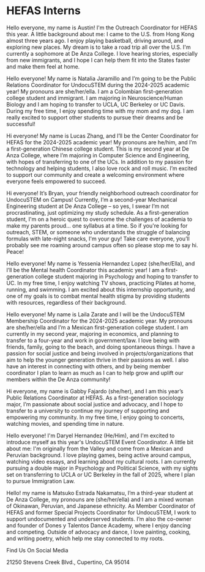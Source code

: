 # HEFAS Interns

Hello everyone, my name is Austin! I'm the Outreach Coordinator for HEFAS this year. A little background about me:
                                          I came to the U.S. from Hong Kong almost three years ago. I enjoy playing basketball,
                                          driving around, and exploring new places. My dream is to take a road trip all over
                                          the U.S. I'm currently a sophomore at De Anza College. I love hearing stories, especially
                                          from new immigrants, and I hope I can help them fit into the States faster and make
                                          them feel at home.

Hello everyone! My name is Natalia Jaramillo and I’m going to be the Public Relations Coordinator for UndocuSTEM during the 2024-2025
                                          academic year! My pronouns are she/her/ella. I am a Colombian first-generation college
                                          student and immigrant. I am majoring in Neuroscience/Human Biology and I am hoping
                                          to transfer to UCLA, UC Berkeley or UC Davis. During my free time, I enjoy spending
                                          time with my mom and my dog. I am really excited to support other students to pursue
                                          their dreams and be successful!

Hi everyone! My name is Lucas Zhang, and I’ll be the Center Coordinator for HEFAS for the 2024-2025 academic year! My
                                          pronouns are he/him, and I’m a first-generation Chinese college student. This is my
                                          second year at De Anza College, where I’m majoring in Computer Science and Engineering,
                                          with hopes of transferring to one of the UCs. In addition to my passion for technology
                                          and helping students, I also love rock and roll music. I’m excited to support our
                                          community and create a welcoming environment where everyone feels empowered to succeed.

Hi everyone! It’s Bryan, your friendly neighborhood outreach coordinator for UndocuSTEM on Campus! Currently,
                                          I’m a second-year Mechanical Engineering student at De Anza College – so yes, I swear
                                          I’m not procrastinating, just optimizing my study schedule. As a first-generation
                                          student, I'm on a heroic quest to overcome the challenges of academia to make my parents
                                          proud... one syllabus at a time. So if you're looking for outreach, STEM, or someone
                                          who understands the struggle of balancing formulas with late-night snacks, I'm your
                                          guy! Take care everyone, you’ll probably see me roaming around campus often so please
                                          stop me to say hi. Peace!

Hello everyone! My name is Yessenia Hernandez Lopez (she/her/Ella), and I’ll be the Mental health Coordinator this academic year! I am
                                          a first-generation college student majoring in Psychology and hoping to transfer to
                                          UC. In my free time, I enjoy watching TV shows, practicing Pilates at home, running,
                                          and swimming. I am excited about this internship opportunity, and one of my goals
                                          is to combat mental health stigma by providing students with resources, regardless
                                          of their background.

Hello everyone! My name is Laila Zarate and I will be the UndocuSTEM Membership Coordinator for the 2024-2025 academic year.
                                          My pronouns are she/her/ella and I’m a Mexican first-generation college student. I
                                          am currently in my second year, majoring in economics, and planning to transfer to
                                          a four-year and work in government/law. I love being with friends, family, going to
                                          the beach, and doing spontaneous things. I have a passion for social justice and being
                                          involved in projects/organizations that aim to help the younger generation thrive
                                          in their passions as well. I also have an interest in connecting with others, and
                                          by being member coordinator I plan to learn as much as I can to help grow and uplift
                                          our members within the De Anza community!

Hi everyone, my name is Gabby Fajardo (she/her), and I am this year’s Public Relations Coordinator at HEFAS. As a first-generation
                                          sociology major, I’m passionate about social justice and advocacy, and I hope to transfer
                                          to a university to continue my journey of supporting and empowering my community.
                                          In my free time, I enjoy going to concerts, watching movies, and spending time in
                                          nature.

Hello everyone! I'm Daryel Hernandez (He/Him), and I'm excited to introduce myself as this year's UndocuSTEM Event Coordinator.
                                          A little bit about me: I'm originally from the Valley and come from a Mexican and
                                          Peruvian background. I love playing games, being active around campus, watching video
                                          essays, and learning about my cultural roots. I am currently pursuing a double major
                                          in Psychology and Political Science, with my sights set on transferring to UCLA or
                                          UC Berkeley in the fall of 2025, where I plan to pursue Immigration Law.

Hello! my name is Matsuko Estrada Nakamatsu, I’m a third-year student at De Anza College, my pronouns are (she/her/ella) and
                                          I am a mixed woman of Okinawan, Peruvian, and Japanese ethnicity. As Member Coordinator
                                          of HEFAS and former Special Projects Coordinator for UndocuSTEM, I work to support
                                          undocumented and underserved students. I’m also the co-owner and founder of Dones
                                          y Talentos Dance Academy, where I enjoy dancing and competing. Outside of advocacy
                                          and dance, I love painting, cooking, and writing poetry, which help me stay connected
                                          to my roots.

Find Us On Social Media

21250 Stevens Creek Blvd., Cupertino, CA 95014
